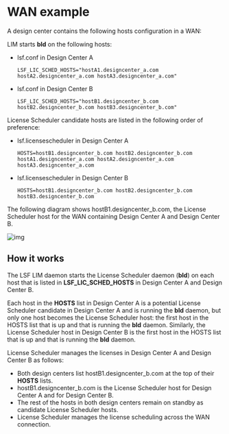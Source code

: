 # WAN example

A design center contains the following hosts configuration in a WAN:

LIM starts **bld** on the following hosts:

- lsf.conf in Design Center A

  `LSF_LIC_SCHED_HOSTS="hostA1.designcenter_a.com hostA2.designcenter_a.com hostA3.designcenter_a.com"`

- lsf.conf in Design Center B

  `LSF_LIC_SCHED_HOSTS="hostB1.designcenter_b.com hostB2.designcenter_b.com hostB3.designcenter_b.com"`

License Scheduler candidate hosts are listed in the following order of preference:

- lsf.licensescheduler in Design Center A

  `HOSTS=hostB1.designcenter_b.com hostB2.designcenter_b.com hostA1.designcenter_a.com hostA2.designcenter_a.com hostA3.designcenter_a.com`

- lsf.licensescheduler in Design Center B

  `HOSTS=hostB1.designcenter_b.com hostB2.designcenter_b.com hostB3.designcenter_b.com`

The following diagram shows hostB1.designcenter_b.com, the License Scheduler host for the WAN containing Design Center A and Design Center B.

![img](https://www.ibm.com/support/knowledgecenter/SSWRJV_10.1.0/license_scheduler/wan_standby_for_example.jpg)

## How it works

The LSF LIM daemon starts the License Scheduler daemon (**bld**) on each host that is listed in **LSF_LIC_SCHED_HOSTS** in Design Center A and Design Center B.

Each host in the **HOSTS** list in Design Center A is a potential License Scheduler candidate in Design Center A and is running the **bld** daemon, but only one host becomes the License Scheduler host: the first host in the HOSTS list that is up and that is running the **bld** daemon. Similarly, the License Scheduler host in Design Center B is the first host in the HOSTS list that is up and that is running the **bld** daemon.

License Scheduler manages the licenses in Design Center A and Design Center B as follows:

- Both design centers list hostB1.designcenter_b.com at the top of their **HOSTS** lists.
- hostB1.designcenter_b.com is the License Scheduler host for Design Center A and for Design Center B.
- The rest of the hosts in both design centers remain on standby as candidate License Scheduler hosts.
- License Scheduler manages the license scheduling across the WAN connection.